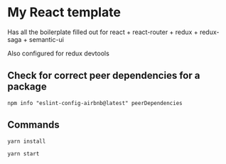 # My React template

Has all the boilerplate filled out for react + react-router + redux + redux-saga + semantic-ui

Also configured for redux devtools

## Check for correct peer dependencies for a package

```
npm info "eslint-config-airbnb@latest" peerDependencies
```

## Commands

```
yarn install

yarn start
```